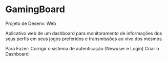 # GamingBoard
Projeto de Desenv. Web

Aplicativo web de um dashboard para monitoramento de informações dos seus perfis em seus jogos preferidos e transmissões ao vivo dos mesmos.

Para Fazer:
Corrigir o sistema de autenticação (Newuser e Login)
Criar o Dashboard